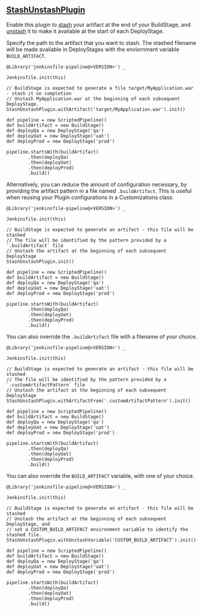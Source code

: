 ## [StashUnstashPlugin](../src/StashUnstashPlugin.groovy)

Enable this plugin to [stash](https://www.jenkins.io/doc/pipeline/steps/workflow-basic-steps/#stash-stash-some-files-to-be-used-later-in-the-build) your artifact at the end of your BuildStage, and [unstash](https://www.jenkins.io/doc/pipeline/steps/workflow-basic-steps/#unstash-restore-files-previously-stashed) it to make it available at the start of each DeployStage.

Specify the path to the artifact that you want to stash.  The stashed filename will be made available in DeployStages with the enviornment variable `BUILD_ARTIFACT`.

```
@Library('jenkinsfile-pipeline@<VERSION>') _

Jenkinsfile.init(this)

// BuildStage is expected to generate a file target/MyApplication.war - stash it on completion
// Unstash MyApplication.war at the beginning of each subsequent DeployStage.
StashUnstashPlugin.withArtifact('target/MyApplication.war').init()

def pipeline = new ScriptedPipeline()
def buildArtifact = new BuildStage()
def deployQa = new DeployStage('qa')
def deployUat = new DeployStage('uat')
def deployProd = new DeployStage('prod')

pipeline.startsWith(buildArtifact)
        .then(deployQa)
        .then(deployUat)
        .then(deployProd)
        .build()
```

Alternatively, you can reduce the amount of configuration necessary, by providing the artifact pattern in a file named `.buildArtifact`.  This is useful when reusing your Plugin configurations in a Customizations class.

```
@Library('jenkinsfile-pipeline@<VERSION>') _

Jenkinsfile.init(this)

// BuildStage is expected to generate an artifact - this file will be stashed
// The file will be identified by the pattern provided by a `.buildArtifact` file
// Unstash the artifact at the beginning of each subsequent DeployStage
StashUnstashPlugin.init()

def pipeline = new ScriptedPipeline()
def buildArtifact = new BuildStage()
def deployQa = new DeployStage('qa')
def deployUat = new DeployStage('uat')
def deployProd = new DeployStage('prod')

pipeline.startsWith(buildArtifact)
        .then(deployQa)
        .then(deployUat)
        .then(deployProd)
        .build()
```

You can also override the `.buildArtifact` file with a filename of your choice.

```
@Library('jenkinsfile-pipeline@<VERSION>') _

Jenkinsfile.init(this)

// BuildStage is expected to generate an artifact - this file will be stashed
// The file will be identified by the pattern provided by a `.customArtifactPattern` file
// Unstash the artifact at the beginning of each subsequent DeployStage
StashUnstashPlugin.withArtifactFrom('.customArtifactPattern').init()

def pipeline = new ScriptedPipeline()
def buildArtifact = new BuildStage()
def deployQa = new DeployStage('qa')
def deployUat = new DeployStage('uat')
def deployProd = new DeployStage('prod')

pipeline.startsWith(buildArtifact)
        .then(deployQa)
        .then(deployUat)
        .then(deployProd)
        .build()
```

You can also override the `BUILD_ARTIFACT` variable, with one of your choice.

```
@Library('jenkinsfile-pipeline@<VERSION>') _

Jenkinsfile.init(this)

// BuildStage is expected to generate an artifact - this file will be stashed
// Unstash the artifact at the beginning of each subsequent DeployStage, and
// set a CUSTOM_BUILD_ARTIFACT environment variable to identify the stashed file.
StashUnstashPlugin.withUnstashVariable('CUSTOM_BUILD_ARTIFACT').init()

def pipeline = new ScriptedPipeline()
def buildArtifact = new BuildStage()
def deployQa = new DeployStage('qa')
def deployUat = new DeployStage('uat')
def deployProd = new DeployStage('prod')

pipeline.startsWith(buildArtifact)
        .then(deployQa)
        .then(deployUat)
        .then(deployProd)
        .build()
```

